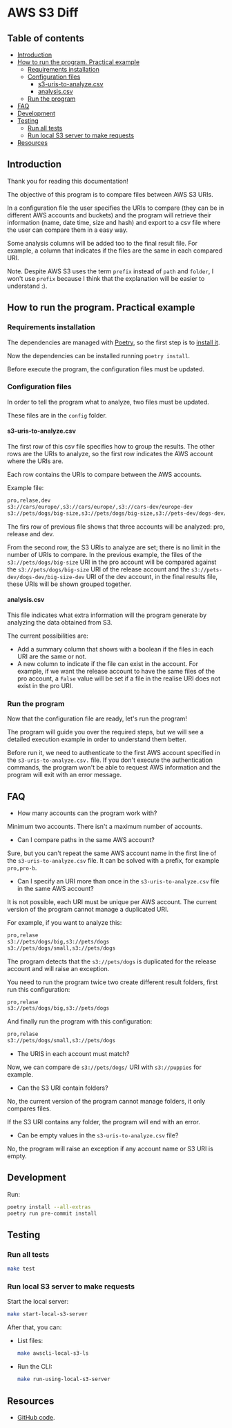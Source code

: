 # AWS S3 Diff

## Table of contents

- [Introduction](#introduction)
- [How to run the program. Practical example](#how-to-run-the-program.-practical-example)
  - [Requirements installation](#requirements-installation)
  - [Configuration files](#configuration-files)
    - [s3-uris-to-analyze.csv](#s3-uris-to-analyze.csv)
    - [analysis.csv](#analysis.csv)
  - [Run the program](#run-the-program)
- [FAQ](#faq)
- [Development](#development)
- [Testing](#testing)
  - [Run all tests](#run-all-tests)
  - [Run local S3 server to make requests](#run-local-s3-server-to-make-requests)
- [Resources](#resources)

## Introduction

Thank you for reading this documentation!

The objective of this program is to compare files between AWS S3 URIs.

In a configuration file the user specifies the URIs to compare (they can be in different AWS accounts and buckets) and the program will retrieve their information (name, date time, size and hash) and export to a csv file where the user can compare them in a easy way.

Some analysis columns will be added too to the final result file. For example, a column that indicates if the files are the same in each compared URI.

Note. Despite AWS S3 uses the term `prefix` instead of `path` and `folder`, I won't use `prefix` because I think that the explanation will be easier to understand :).

## How to run the program. Practical example

### Requirements installation

The dependencies are managed with [Poetry](https://python-poetry.org/docs/), so the first step is to [install it](https://python-poetry.org/docs/#installation).

Now the dependencies can be installed running `poetry install`.

Before execute the program, the configuration files must be updated.

### Configuration files

In order to tell the program what to analyze, two files must be updated.

These files are in the `config` folder.

#### s3-uris-to-analyze.csv

The first row of this csv file specifies how to group the results. The other rows are the URIs to analyze, so the first row indicates the AWS account where the URIs are.

Each row contains the URIs to compare between the AWS accounts.

Example file:

```bash
pro,relase,dev
s3://cars/europe/,s3://cars/europe/,s3://cars-dev/europe-dev
s3://pets/dogs/big-size,s3://pets/dogs/big-size,s3://pets-dev/dogs-dev/big-size-dev
```

The firs row of previous file shows that three accounts will be analyzed: pro, release and dev.

From the second row, the S3 URIs to analyze are set; there is no limit in the number of URIs to compare. In the previous example, the files of the `s3://pets/dogs/big-size` URI in the pro account will be compared against the `s3://pets/dogs/big-size` URI of the release account and the `s3://pets-dev/dogs-dev/big-size-dev` URI of the dev account, in the final results file, these URIs will be shown grouped together.

#### analysis.csv

This file indicates what extra information will the program generate by analyzing the data obtained from S3.

The current possibilities are:

- Add a summary column that shows with a boolean if the files in each URI are the same or not.
- A new column to indicate if the file can exist in the account. For example, if we want the release account to have the same files of the pro account, a `False` value will be set if a file in the realise URI does not exist in the pro URI.

### Run the program

Now that the configuration file are ready, let's run the program!

The program will guide you over the required steps, but we will see a detailed execution example in order to understand them better.

Before run it, we need to authenticate to the first AWS account specified in the `s3-uris-to-analyze.csv.` file. If you don't execute the authentication commands, the program won't be able to request AWS information and the program will exit with an error message.

## FAQ

- How many accounts can the program work with?

Minimum two accounts. There isn't a maximum number of accounts.

- Can I compare paths in the same AWS account?

Sure, but you can't repeat the same AWS account name in the first line of the `s3-uris-to-analyze.csv` file. It can be solved with a prefix, for example `pro,pro-b`.

- Can I specify an URI more than once in the `s3-uris-to-analyze.csv` file in the same AWS account?

It is not possible, each URI must be unique per AWS account. The current version of the program cannot manage a duplicated URI.

For example, if you want to analyze this:

```bash
pro,relase
s3://pets/dogs/big,s3://pets/dogs
s3://pets/dogs/small,s3://pets/dogs
```

The program detects that the `s3://pets/dogs` is duplicated for the release account and will raise an exception.

You need to run the program twice two create different result folders, first run this configuration:

```bash
pro,relase
s3://pets/dogs/big,s3://pets/dogs
```

And finally run the program with this configuration:

```bash
pro,relase
s3://pets/dogs/small,s3://pets/dogs
```

- The URIS in each account must match?

Now, we can compare de `s3://pets/dogs/` URI with `s3://puppies` for example.

- Can the S3 URI contain folders?

No, the current version of the program cannot manage folders, it only compares files.

If the S3 URI contains any folder, the program will end with an error.

- Can be empty values in the `s3-uris-to-analyze.csv` file?

No, the program will raise an exception if any account name or S3 URI is empty.

## Development

Run:

```bash
poetry install --all-extras
poetry run pre-commit install
```

## Testing

### Run all tests

```bash
make test
```

### Run local S3 server to make requests

Start the local server:

```bash
make start-local-s3-server
```

After that, you can:

- List files:

    ```bash
    make awscli-local-s3-ls
    ```

- Run the CLI:

    ```bash
    make run-using-local-s3-server
    ```

## Resources

- [GitHub code](https://github.com/CarlosAMolina/aws-s3-diff).
